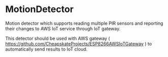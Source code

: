 # MotionDetector
Motion detector which supports reading multiple PIR sensors and reporting their changes to AWS IoT service through IoT gateway. 

This detector should be used with AWS gateway ( <https://github.com/CheapskateProjects/ESP8266AWSIoTGateway> ) to automatically send results to IoT cloud.

